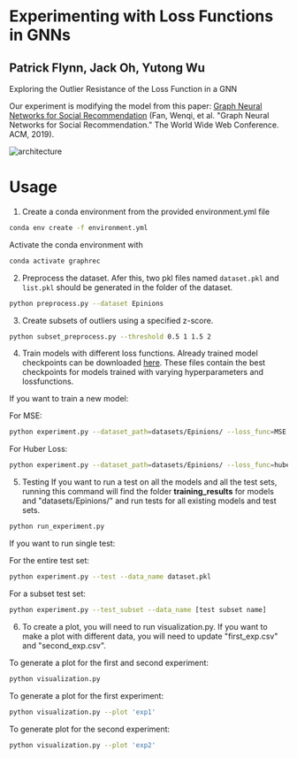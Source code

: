 # Experimenting with Loss Functions in GNNs
## Patrick Flynn, Jack Oh, Yutong Wu

Exploring the Outlier Resistance of the Loss Function in a GNN

Our experiment is modifying the model from this paper: [Graph Neural Networks for Social Recommendation](https://arxiv.org/pdf/1902.07243.pdf) (Fan, Wenqi, et al. "Graph Neural Networks for Social Recommendation." The World Wide Web Conference. ACM, 2019).

![architecture](assets/graphrec.png)

# Usage

1. Create a conda environment from the provided environment.yml file
```bash
conda env create -f environment.yml
```
   Activate the conda environment with
```bash
conda activate graphrec
```

2. Preprocess the dataset. Afer this, two pkl files named `dataset.pkl` and `list.pkl` should be generated in the folder of the dataset.
```bash
python preprocess.py --dataset Epinions
```

3. Create subsets of outliers using a specified z-score.
```bash
python subset_preprocess.py --threshold 0.5 1 1.5 2
```

4. Train models with different loss functions.
Already trained model checkpoints can be downloaded [here](https://drive.google.com/file/d/1uplhC3elHRqEZWyOZaZahj0gf9Dk8aZc/view?usp=share_link).
These files contain the best checkpoints for models trained with varying hyperparameters and lossfunctions.

If you want to train a new model:

For MSE:
```bash
python experiment.py --dataset_path=datasets/Epinions/ --loss_func=MSE
```

For Huber Loss:
```bash
python experiment.py --dataset_path=datasets/Epinions/ --loss_func=huber --delta={delta_value}
```


5. Testing 
If you want to run a test on all the models and all the test sets, running this command will find the folder **training_results** for models and "datasets/Epinions/" and run tests for all existing models and test sets.
```bash
python run_experiment.py
```

If you want to run single test:

For the entire test set:
```bash
python experiment.py --test --data_name dataset.pkl
```

For a subset test set:
```bash
python experiment.py --test_subset --data_name [test subset name]
```

6. To create a plot, you will need to run visualization.py. If you want to make a plot with different data, you will need to update "first_exp.csv" and "second_exp.csv".

To generate a plot for the first and second experiment:
```bash
python visualization.py
```

To generate a plot for the first experiment:
```bash
python visualization.py --plot 'exp1'
```

To generate plot for the second experiment:
```bash
python visualization.py --plot 'exp2'
```
